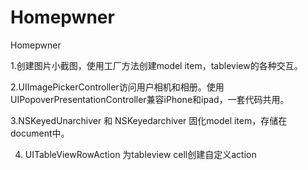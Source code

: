 # Homepwner
Homepwner

1.创建图片小截图，使用工厂方法创建model item，tableview的各种交互。

2.UIImagePickerController访问用户相机和相册。使用UIPopoverPresentationController兼容iPhone和ipad，一套代码共用。

3.NSKeyedUnarchiver 和 NSKeyedarchiver 固化model item，存储在document中。

4. UITableViewRowAction 为tableview cell创建自定义action
